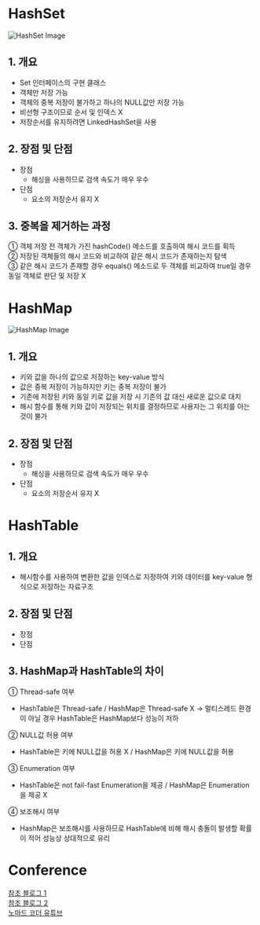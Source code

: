 # HashSet
![HashSet Image](https://img1.daumcdn.net/thumb/R1280x0/?scode=mtistory2&fname=https%3A%2F%2Fblog.kakaocdn.net%2Fdn%2Fp0lsV%2FbtqEoTQmrxr%2FGJTITDi91geD1uN9EhbXl0%2Fimg.png)
## 1. 개요
- Set 인터페이스의 구현 클래스
- 객체만 저장 가능
- 객체의 중복 저장이 불가하고 하나의 NULL값만 저장 가능
- 비선형 구조이므로 순서 및 인덱스 X
- 저장순서를 유지하려면 LinkedHashSet을 사용
## 2. 장점 및 단점
- 장점
  - 해싱을 사용하므로 검색 속도가 매우 우수
- 단점
  - 요소의 저장순서 유지 X
## 3. 중복을 제거하는 과정
① 객체 저장 전 객체가 가진 hashCode() 메소드를 호출하여 해시 코드를 획득  
② 저장된 객체들의 해시 코드와 비교하여 같은 해시 코드가 존재하는지 탐색  
③ 같은 해시 코드가 존재할 경우 equals() 메소드로 두 객체를 비교하여 true일 경우 동일 객체로 판단 및 저장 X  
#

# HashMap
![HashMap Image](https://img1.daumcdn.net/thumb/R1280x0/?scode=mtistory2&fname=https%3A%2F%2Fblog.kakaocdn.net%2Fdn%2FcfpMTT%2FbtqEvxLt6qb%2FMXYNWUvXCKfRvNWjDMZoq0%2Fimg.png)
## 1. 개요
- 키와 값을 하나의 값으로 저장하는 key-value 방식
- 값은 중복 저장이 가능하지만 키는 중복 저장이 불가
- 기존에 저장된 키와 동일 키로 값을 저장 시 기존의 값 대신 새로운 값으로 대치
- 해시 함수를 통해 키와 값이 저장되는 위치를 결정하므로 사용자는 그 위치를 아는 것이 불가
## 2. 장점 및 단점
- 장점
  - 해싱을 사용하므로 검색 속도가 매우 우수
- 단점
  - 요소의 저장순서 유지 X
#

# HashTable
## 1. 개요
- 해시함수를 사용하여 변환한 값을 인덱스로 지정하여 키와 데이터를 key-value 형식으로 저장하는 자료구조
## 2. 장점 및 단점
- 장점
- 단점
## 3. HashMap과 HashTable의 차이
① Thread-safe 여부  
- HashTable은 Thread-safe / HashMap은 Thread-safe X → 멀티스레드 환경이 아닐 경우 HashTable은 HashMap보다 성능이 저하

② NULL값 허용 여부  
- HashTable은 키에 NULL값을 허용 X / HashMap은 키에 NULL값을 허용

③ Enumeration 여부  
- HashTable은 not fail-fast Enumeration을 제공 / HashMap은 Enumeration을 제공 X

④ 보조해시 여부  
- HashMap은 보조해시를 사용하므로 HashTable에 비해 해시 충돌이 발생할 확률이 적어 성능상 상대적으로 유리
#

# Conference
[참조 블로그 1](https://coding-factory.tistory.com/556)  
[참조 블로그 2](https://devlog-wjdrbs96.tistory.com/253)  
[노마드 코더 유튜브](https://www.youtube.com/watch?v=HraOg7W3VAM)  
